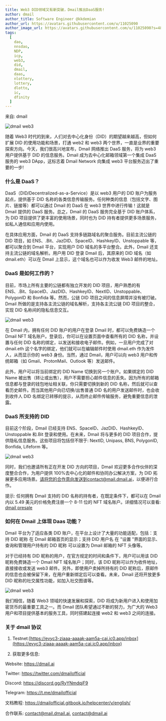 ```yaml
---
title: Web3 DID领域又有新突破，Dmail推出DaaS服务!
author: dmail
author_title: Software Engineer @kkdemian
author_url: https://avatars.githubusercontent.com/u/11025090
author_image_url: https://avatars.githubusercontent.com/u/11025090?s=48&v=4
tags:
  [
    dao,
    nnsdao,
    NDP,
    icp,
    web3,
    did,
    dmail,
    daas,
    nlottery,
    lottery,
    dlotto,
    ic,
    dfinity
  ]
---
```


来自: dmail

![dmail web3](https://miro.medium.com/proxy/1*jjciwdmmcXUqQqlqfoPBog.webp)

随着 Web3 时代的到来，人们对去中心化身份（DID）的期望越来越高，但如何扩展 DID 的使用功能和场景，打通 web2 和 web3 两个世界，一直是业界的重要探索方向。今天，我们很高兴地宣布，Dmail 网络推出 DaaS 服务，将为 web3 用户提供基于 DID 的信息服务。Dmail 成为去中心化邮箱领域第一个集成 DaaS 服务的 web3 DApp，这标志着 Dmail Network 向集成 web3 平台服务迈出了重要的一步!

### 什么是 DaaS？

DaaS（DID/Decentralized-as-a-Service）是以 web3 用户的 DID 账户为服务起点，提供基于 DID 名称的各类信息传输服务。任何种类的信息（包括文字、图片、链接等）都可以通过 Dmail 的 DaaS 在 web3 世界中进行传输！这就是 Dmail 提供的 DaaS 服务。总之，Dmail 的 DaaS 服务完全基于 DID 账户体系，为 DID 项目提供了更丰富的使用场景，同时也为 DID 持有者提供更多场景服务，如私人通信和应用内使用。

在具体应用方面，Dmail 的 DaaS 支持多链路域名的聚合服务。目前主流公链的 DID 项目，如 ENS、.Bit、JazDID、SpaceID、HashkeyID、Unstoppable 等，都可以聚合到 Dmail 平台，实现用户 DID 域名的多平台整合。此外，Dmail 还支持主流公链的域名解析。用户用 DID 登录 Dmail 后，其原来的 DID 域名（如 dmail.eth）可以在 Dmail 上显示，这个域名也可以作为收发 Web3 邮件的地址。

### DaaS 是如何工作的？

目前，市场上所有主要的公链都有独立开发的 DID 项目，用户熟悉的有 ENS、.Bit、SpaceID、JazDID、HashkeyID、NextID、Unstoppable、PolygonID 和 Bonfida 等。然而，公链 DID 项目之间的信息屏障并没有被打破。Dmail 所做的是支持各主流公链的域名解析，支持各主流公链 DID 项目的整合，实现 DID 名称间的隐私信息交互。

![dmail web3](https://miro.medium.com/max/1400/1*wtCsw-xLhxBxJSxpCMlUdg.webp)

在 Dmail 内，拥有任何 DID 账户的用户在登录 Dmail 时，都可以免费铸造一个 Dmail NFT 域名账户。登录后，你可以在设置页面中查看所有的 DID 名称，并设置与任何 DID 名称的绑定，以发送和接收电子邮件。例如，一旦用户完成了对 dmail.eth 这个名字的绑定，他们就可以在编辑邮件时使用 dmail.eth 作为发件人，从而显示你的 web3 身份。当然，通过 Dmail，用户可以向 web3 用户和传统邮箱（如 Gmail、ProtonMail、Outlook 等）发送邮件。

此外，用户可以将当前绑定的 DID Name 切换到另一个账户。如果绑定的 DID Name 被出售（转让或出售），用户不需要担心邮件信息的丢失。因为所有的邮箱信息都与登录的钱包地址相关联，你只需要切换到新的 DID 名称，然后就可以查看历史邮件。而当其他用户向已切换/出售普通 DID 名的用户发送邮件时，也会收到收件人 DID 名绑定已转移的提示，从而终止邮件传输服务，避免重要信息的泄露。

### DaaS 所支持的 DID

目前这个阶段，Dmail 已经支持 ENS、SpaceID、JazDID、HashkeyID、Unstoppable 和.Bit 登录和使用。在未来，Dmail 将与更多的 DID 项目合作，提供隐私信息服务。这些项目将包括但不限于: NextID, Unipass, BNS, PolygonID, Bonfida, Lifeform 等。

![dmail web3](https://miro.medium.com/max/1400/1*YEunaMEfF53sKu9pOXQx-g.webp)

同时，我们也邀请所有正在开发 DID 方向的项目，Dmail 欢迎更多合作伙伴的深度整合合作，为用户提供 100%去中心化的邮件和协同办公解决方案，为 DID 拓展更多应用场景。请将您的合作意向发送到contact@mail.dmail.ai，以便进行合作。

提示: 任何拥有 Dmail 支持的 DID 名称的持有者，在既定条件下，都可以在 Dmail 内以 5.49 美元的价格免费注册一个 8-11 位的 NFT 域名账户。详细情况可以查看: [dmail presale](https://evyc3-ziaaa-aaaak-aam5a-cai.ic0.app/presale)

### 如何在 Dmail 上体现 Daas 功能？

Dmail 平台为了适应各类 DID 账户，在平台上设计了大量的功能适配，包括：支持 DID 昵称 在 Dmail 邮箱首页的显示；支持 DID 用户名 在 "设置 "界面的显示、查询和管理用户持有的 DID 昵称 可以设置为 Dmail 邮箱的 NFT 头像等。

对于已经持有 DID 昵称的用户，在官方规定的时间和条件下，用户可以用该 DID 昵称免费铸造一个 Dmail NFT 域名账户；同时，该 DID 昵称可以作为收件地址，直接接收或发送 web3 邮件。另外，即使用户卖掉所持有的 DID 昵称后，原邮件的信息也会被保留下来，在用户重新绑定后可以查看。未来，Dmail 还将开放更多 DID 昵称的社交属性功能，如加入社交图谱等。

![dmail web3](https://miro.medium.com/max/1400/1*-gcWtzLyhEjCmI3X6cBKaw.webp)

我们相信，随着 Web3 领域的快速发展和探索，DID 将成为新用户进入和使用加密货币的最重要工具之一。而 Dmail 团队希望通过不断的努力，为广大的 Web3 用户和项目提供基本的服务工具，同时搭建起连接 web2 和 web3 之间的连接。

### 关于 dmail 协议

1. Testnet:[https://evyc3-ziaaa-aaaak-aam5a-cai.ic0.app/inbox](https://evyc3-ziaaa-aaaak-aam5a-cai.ic0.app/inbox)

2. 获取更多信息:

Website: <https://dmail.ai>

Twitter: <https://twitter.com/dmailofficial>

Discord: <https://discord.gg/RyYNmdqjF9>

Telegram: <https://t.me/dmailofficial>

文档教程: <https://dmailofficial.gitbook.io/helpcenter/v/english/>

合作联系: contact@mail.dmail.ai, contact@dmail.ai
